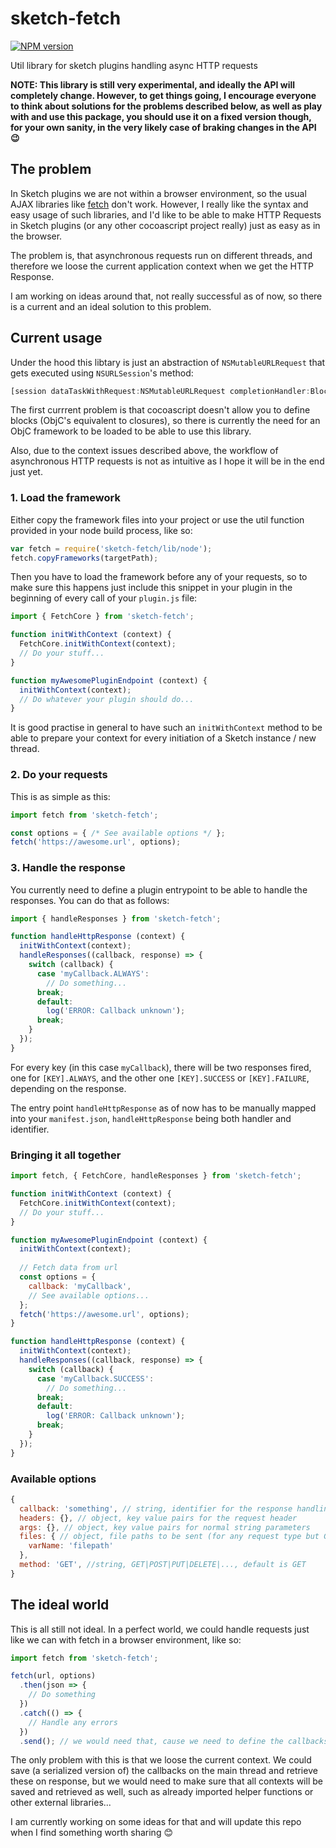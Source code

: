# sketch-fetch

[![NPM version](https://img.shields.io/npm/v/sketch-fetch.svg)](https://www.npmjs.org/package/sketch-fetch)

Util library for sketch plugins handling async HTTP requests

**NOTE: This library is still very experimental, and ideally the API will completely change. However, to get things going, I encourage everyone to think about solutions for the problems described below, as well as play with and use this package, you should use it on a fixed version though, for your own sanity, in the very likely case of braking changes in the API 😉**

## The problem

In Sketch plugins we are not within a browser environment, so the usual AJAX libraries like [fetch](https://github.com/github/fetch) don't work. However, I really like the syntax and easy usage of such libraries, and I'd like to be able to make HTTP Requests in Sketch plugins (or any other cocoascript project really) just as easy as in the browser.

The problem is, that asynchronous requests run on different threads, and therefore we loose the current application context when we get the HTTP Response.

I am working on ideas around that, not really successful as of now, so there is a current and an ideal solution to this problem.

## Current usage

Under the hood this libtary is just an abstraction of `NSMutableURLRequest` that gets executed using `NSURLSession`'s method:

```js
[session dataTaskWithRequest:NSMutableURLRequest completionHandler:Block]
```

The first currrent problem is that cocoascript doesn't allow you to define blocks (ObjC's equivalent to closures), so there is currently the need for an ObjC framework to be loaded to be able to use this library.

Also, due to the context issues described above, the workflow of asynchronous HTTP requests is not as intuitive as I hope it will be in the end just yet.

### 1. Load the framework

Either copy the framework files into your project or use the util function provided in your node build process, like so:

```js
var fetch = require('sketch-fetch/lib/node');
fetch.copyFrameworks(targetPath);
```

Then you have to load the framework before any of your requests, so to make sure this happens just include this snippet in your plugin in the beginning of every call of your `plugin.js` file:

```js
import { FetchCore } from 'sketch-fetch';

function initWithContext (context) {
  FetchCore.initWithContext(context);
  // Do your stuff...
}

function myAwesomePluginEndpoint (context) {
  initWithContext(context);
  // Do whatever your plugin should do...
}
```

It is good practise in general to have such an `initWithContext` method to be able to prepare your context for every initiation of a Sketch instance / new thread.

### 2. Do your requests

This is as simple as this:

```js
import fetch from 'sketch-fetch';

const options = { /* See available options */ };
fetch('https://awesome.url', options);
```

### 3. Handle the response

You currently need to define a plugin entrypoint to be able to handle the responses. You can do that as follows:

```js
import { handleResponses } from 'sketch-fetch';

function handleHttpResponse (context) {
  initWithContext(context);
  handleResponses((callback, response) => {
    switch (callback) {
      case 'myCallback.ALWAYS':
        // Do something...
      break;
      default:
        log('ERROR: Callback unknown');
      break;
    }
  });
}
```

For every key (in this case `myCallback`), there will be two responses fired, one for `[KEY].ALWAYS`, and the other one `[KEY].SUCCESS` or `[KEY].FAILURE`, depending on the response.

The entry point `handleHttpResponse` as of now has to be manually mapped into your `manifest.json`, `handleHttpResponse` being both handler and identifier.

### Bringing it all together

```js
import fetch, { FetchCore, handleResponses } from 'sketch-fetch';

function initWithContext (context) {
  FetchCore.initWithContext(context);
  // Do your stuff...
}

function myAwesomePluginEndpoint (context) {
  initWithContext(context);
    
  // Fetch data from url
  const options = {
    callback: 'myCallback',
    // See available options...
  };
  fetch('https://awesome.url', options);
}

function handleHttpResponse (context) {
  initWithContext(context);
  handleResponses((callback, response) => {
    switch (callback) {
      case 'myCallback.SUCCESS':
        // Do something...
      break;
      default:
        log('ERROR: Callback unknown');
      break;
    }
  });
}
```

### Available options

```js
{
  callback: 'something', // string, identifier for the response handling
  headers: {}, // object, key value pairs for the request header
  args: {}, // object, key value pairs for normal string parameters
  files: { // object, file paths to be sent (for any request type but GET)
    varName: 'filepath'
  },
  method: 'GET', //string, GET|POST|PUT|DELETE|..., default is GET
}
```

## The ideal world

This is all still not ideal. In a perfect world, we could handle requests just like we can with fetch in a browser environment, like so:

```js
import fetch from 'sketch-fetch';

fetch(url, options)
  .then(json => {
    // Do something
  })
  .catch(() => {
    // Handle any errors
  })
  .send(); // we would need that, cause we need to define the callbacks before we actually send the request...
```

The only problem with this is that we loose the current context. We could save (a serialized version of) the callbacks on the main thread and retrieve these on response, but we would need to make sure that all contexts will be saved and retrieved as well, such as already imported helper functions or other external libraries...

I am currently working on some ideas for that and will update this repo when I find something worth sharing 😊